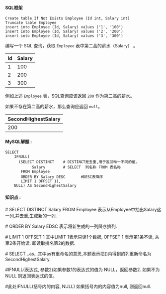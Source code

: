 #### SQL框架

```mysql
Create table If Not Exists Employee (Id int, Salary int)
Truncate table Employee
insert into Employee (Id, Salary) values ('1', '100')
insert into Employee (Id, Salary) values ('2', '200')
insert into Employee (Id, Salary) values ('3', '300')
```

编写一个 SQL 查询，获取 `Employee` 表中第二高的薪水（Salary） 。

| Id   | Salary |
| ---- | ------ |
| 1    | 100    |
| 2    | 200    |
| 3    | 300    |

例如上述 `Employee` 表，SQL查询应该返回 `200` 作为第二高的薪水。

如果不存在第二高的薪水，那么查询应返回 `null`。

| SecondHighestSalary |
| ------------------- |
| 200                 |

#### MySQL解题  :

```mysql
SELECT
    IFNULL(
      (SELECT DISTINCT    # DISTINCT是去重,用于返回唯一不同的值。
            Salary        # SELECT  列名称 FROM 表名称 
       FROM Employee
       ORDER BY Salary DESC       #DESC表降序 
       LIMIT 1 OFFSET 1),
    NULL) AS SecondHighestSalary

```

#### 知识点 :

\# SELECT DISTINCT Salary FROM Employee 表示从Employee中抽出Salary这一列,并去重,生成新的一列.

\# ORDER BY Salary EDSC 表示将新生成的一列降序排列.

\# LIMIT 1 OFFSET 1 其中LIMIT 1表示只读1个数据, OFFSET 1 表示第1条不读, 从第2条开始读. 即读取排名第2的数据.

\# SELECT...as...其中as有重命名的意思,本题表示把()内得到的列重新命名为SecondHighestSalary.

\#IFNULL(表达式, 参数2)如果参数1的表达式的值为 NULL，返回参数2. 如果不为 NULL 则返回表达式的值。

\#此处IFNULL(括号内的内容, NULL) 如果括号内的内容值为null, 则返回null.

